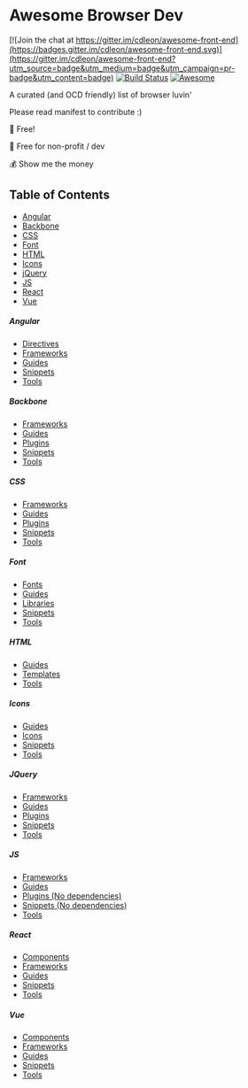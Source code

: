 # Awesome Browser Dev

[![Join the chat at https://gitter.im/cdleon/awesome-front-end](https://badges.gitter.im/cdleon/awesome-front-end.svg)](https://gitter.im/cdleon/awesome-front-end?utm_source=badge&utm_medium=badge&utm_campaign=pr-badge&utm_content=badge)
[![Build Status](https://api.travis-ci.org/cdleon/awesome-browser-dev.svg?branch=master)](https://travis-ci.org/cdleon/awesome-browser-dev)
[![Awesome](https://awesome.re/badge.svg)](https://awesome.re)

A curated (and OCD friendly) list of browser luvin'

Please read manifest to contribute :)

:gift_heart: Free!

:rainbow: Free for non-profit / dev

:moneybag: Show me the money

## <a id="index"></a>Table of Contents

* [Angular](#angular)
* [Backbone](#backbone)
* [CSS](#css)
* [Font](#font)
* [HTML](#html)
* [Icons](#icons)
* [jQuery](#jquery)
* [JS](#js)
* [React](#react)
* [Vue](#vue)

##### <a id="angular"></a>Angular
* [Directives](https://github.com/cdleon/awesome-front-end/blob/master/Angular/Directives.md)
* [Frameworks](https://github.com/cdleon/awesome-front-end/blob/master/Angular/Frameworks.md)
* [Guides](https://github.com/cdleon/awesome-front-end/blob/master/Angular/Guides.md)
* [Snippets](https://github.com/cdleon/awesome-front-end/blob/master/Angular/Snippets.md)
* [Tools](https://github.com/cdleon/awesome-front-end/blob/master/Angular/Tools.md)

##### <a id="backbone"></a>Backbone
* [Frameworks](https://github.com/cdleon/awesome-front-end/blob/master/Backbone/Frameworks.md)
* [Guides](https://github.com/cdleon/awesome-front-end/blob/master/Backbone/Guides.md)
* [Plugins](https://github.com/cdleon/awesome-front-end/blob/master/Backbone/Plugins.md)
* [Snippets](https://github.com/cdleon/awesome-front-end/blob/master/Backbone/Snippets.md)
* [Tools](https://github.com/cdleon/awesome-front-end/blob/master/Backbone/Tools.md)

##### <a id="css"></a>CSS
* [Frameworks](https://github.com/cdleon/awesome-front-end/blob/master/CSS/Frameworks.md)
* [Guides](https://github.com/cdleon/awesome-front-end/blob/master/CSS/Guides.md)
* [Plugins](https://github.com/cdleon/awesome-front-end/blob/master/CSS/Plugins.md)
* [Snippets](https://github.com/cdleon/awesome-front-end/blob/master/CSS/Snippets.md)
* [Tools](https://github.com/cdleon/awesome-front-end/blob/master/CSS/Tools.md)

##### <a id="font"></a>Font
* [Fonts](https://github.com/cdleon/awesome-front-end/blob/master/Font/Fonts.md)
* [Guides](https://github.com/cdleon/awesome-front-end/blob/master/Font/Guides.md)
* [Libraries](https://github.com/cdleon/awesome-front-end/blob/master/Font/Libraries.md)
* [Snippets](https://github.com/cdleon/awesome-front-end/blob/master/Font/Snippets.md)
* [Tools](https://github.com/cdleon/awesome-front-end/blob/master/Font/Tools.md)

##### <a id="html"></a>HTML
* [Guides](https://github.com/cdleon/awesome-front-end/blob/master/HTML/Guides.md)
* [Templates](https://github.com/cdleon/awesome-front-end/blob/master/HTML/Templates.md)
* [Tools](https://github.com/cdleon/awesome-front-end/blob/master/HTML/Tools.md)

##### <a id="icons"></a>Icons
* [Guides](https://github.com/cdleon/awesome-front-end/blob/master/Icons/Guides.md)
* [Icons](https://github.com/cdleon/awesome-front-end/blob/master/Icons/Icons.md)
* [Snippets](https://github.com/cdleon/awesome-front-end/blob/master/Icons/Snippets.md)
* [Tools](https://github.com/cdleon/awesome-front-end/blob/master/Icons/Tools.md)

##### <a id="jquery"></a>JQuery
* [Frameworks](https://github.com/cdleon/awesome-front-end/blob/master/jQuery/Frameworks.md)
* [Guides](https://github.com/cdleon/awesome-front-end/blob/master/jQuery/Guides.md)
* [Plugins](https://github.com/cdleon/awesome-front-end/blob/master/jQuery/Plugins.md)
* [Snippets](https://github.com/cdleon/awesome-front-end/blob/master/jQuery/Snippets.md)
* [Tools](https://github.com/cdleon/awesome-front-end/blob/master/jQuery/Tools.md)

##### <a id="js"></a>JS
* [Frameworks](https://github.com/cdleon/awesome-front-end/blob/master/JS/Frameworks.md)
* [Guides](https://github.com/cdleon/awesome-front-end/blob/master/JS/Guides.md)
* [Plugins (No dependencies)](https://github.com/cdleon/awesome-front-end/blob/master/JS/Plugins.md)
* [Snippets (No dependencies)](https://github.com/cdleon/awesome-front-end/blob/master/JS/Snippets.md)
* [Tools](https://github.com/cdleon/awesome-front-end/blob/master/JS/Tools.md)

##### <a id="react"></a>React
* [Components](https://github.com/cdleon/awesome-front-end/blob/master/React/Components.md)
* [Frameworks](https://github.com/cdleon/awesome-front-end/blob/master/React/Frameworks.md)
* [Guides](https://github.com/cdleon/awesome-front-end/blob/master/React/Guides.md)
* [Snippets](https://github.com/cdleon/awesome-front-end/blob/master/React/Snippets.md)
* [Tools](https://github.com/cdleon/awesome-front-end/blob/master/React/Tools.md)

##### <a id="vue"></a>Vue
* [Components](https://github.com/cdleon/awesome-front-end/blob/master/Vue/Components.md)
* [Frameworks](https://github.com/cdleon/awesome-front-end/blob/master/Vue/Frameworks.md)
* [Guides](https://github.com/cdleon/awesome-front-end/blob/master/Vue/Guides.md)
* [Snippets](https://github.com/cdleon/awesome-front-end/blob/master/Vue/Snippets.md)
* [Tools](https://github.com/cdleon/awesome-front-end/blob/master/Vue/Tools.md)
